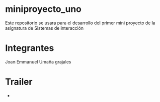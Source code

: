 # miniproyecto_uno
Este repositorio se usara para el desarrollo del primer mini proyecto de la asignatura de Sistemas de interacción 

# Integrantes
Joan Emmanuel Umaña grajales

# Trailer
- 
